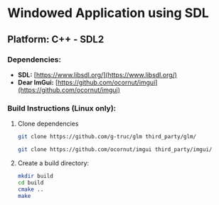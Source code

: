 # Windowed Application using SDL
## Platform: C++ - SDL2

### Dependencies:
- **SDL:** [https://www.libsdl.org/](https://www.libsdl.org/)
- **Dear ImGui:** [https://github.com/ocornut/imgui](https://github.com/ocornut/imgui)

### Build Instructions (Linux only):
1. Clone dependencies 
   ```bash
   git clone https://github.com/g-truc/glm third_party/glm/

   git clone https://github.com/ocornut/imgui third_party/imgui/
   ```
   
2. Create a build directory:
   ```bash
   mkdir build
   cd build
   cmake ..
   make
